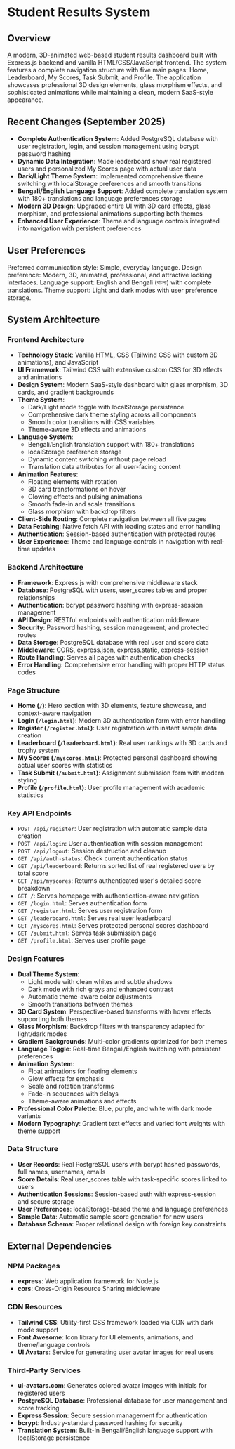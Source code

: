 # Student Results System

## Overview

A modern, 3D-animated web-based student results dashboard built with Express.js backend and vanilla HTML/CSS/JavaScript frontend. The system features a complete navigation structure with five main pages: Home, Leaderboard, My Scores, Task Submit, and Profile. The application showcases professional 3D design elements, glass morphism effects, and sophisticated animations while maintaining a clean, modern SaaS-style appearance.

## Recent Changes (September 2025)

- **Complete Authentication System**: Added PostgreSQL database with user registration, login, and session management using bcrypt password hashing
- **Dynamic Data Integration**: Made leaderboard show real registered users and personalized My Scores page with actual user data
- **Dark/Light Theme System**: Implemented comprehensive theme switching with localStorage preferences and smooth transitions
- **Bengali/English Language Support**: Added complete translation system with 180+ translations and language preferences storage
- **Modern 3D Design**: Upgraded entire UI with 3D card effects, glass morphism, and professional animations supporting both themes
- **Enhanced User Experience**: Theme and language controls integrated into navigation with persistent preferences

## User Preferences

Preferred communication style: Simple, everyday language.
Design preference: Modern, 3D, animated, professional, and attractive looking interfaces.
Language support: English and Bengali (বাংলা) with complete translations.
Theme support: Light and dark modes with user preference storage.

## System Architecture

### Frontend Architecture
- **Technology Stack**: Vanilla HTML, CSS (Tailwind CSS with custom 3D animations), and JavaScript
- **UI Framework**: Tailwind CSS with extensive custom CSS for 3D effects and animations
- **Design System**: Modern SaaS-style dashboard with glass morphism, 3D cards, and gradient backgrounds
- **Theme System**: 
  - Dark/Light mode toggle with localStorage persistence
  - Comprehensive dark theme styling across all components
  - Smooth color transitions with CSS variables
  - Theme-aware 3D effects and animations
- **Language System**:
  - Bengali/English translation support with 180+ translations
  - localStorage preference storage
  - Dynamic content switching without page reload
  - Translation data attributes for all user-facing content
- **Animation Features**: 
  - Floating elements with rotation
  - 3D card transformations on hover
  - Glowing effects and pulsing animations
  - Smooth fade-in and scale transitions
  - Glass morphism with backdrop filters
- **Client-Side Routing**: Complete navigation between all five pages
- **Data Fetching**: Native fetch API with loading states and error handling
- **Authentication**: Session-based authentication with protected routes
- **User Experience**: Theme and language controls in navigation with real-time updates

### Backend Architecture
- **Framework**: Express.js with comprehensive middleware stack
- **Database**: PostgreSQL with users, user_scores tables and proper relationships
- **Authentication**: bcrypt password hashing with express-session management
- **API Design**: RESTful endpoints with authentication middleware
- **Security**: Password hashing, session management, and protected routes
- **Data Storage**: PostgreSQL database with real user and score data
- **Middleware**: CORS, express.json, express.static, express-session
- **Route Handling**: Serves all pages with authentication checks
- **Error Handling**: Comprehensive error handling with proper HTTP status codes

### Page Structure
- **Home (`/`)**: Hero section with 3D elements, feature showcase, and context-aware navigation
- **Login (`/login.html`)**: Modern 3D authentication form with error handling
- **Register (`/register.html`)**: User registration with instant sample data creation
- **Leaderboard (`/leaderboard.html`)**: Real user rankings with 3D cards and trophy system
- **My Scores (`/myscores.html`)**: Protected personal dashboard showing actual user scores with statistics
- **Task Submit (`/submit.html`)**: Assignment submission form with modern styling
- **Profile (`/profile.html`)**: User profile management with academic statistics

### Key API Endpoints
- `POST /api/register`: User registration with automatic sample data creation
- `POST /api/login`: User authentication with session management
- `POST /api/logout`: Session destruction and cleanup
- `GET /api/auth-status`: Check current authentication status
- `GET /api/leaderboard`: Returns sorted list of real registered users by total score
- `GET /api/myscores`: Returns authenticated user's detailed score breakdown
- `GET /`: Serves homepage with authentication-aware navigation
- `GET /login.html`: Serves authentication form
- `GET /register.html`: Serves user registration form
- `GET /leaderboard.html`: Serves real user leaderboard
- `GET /myscores.html`: Serves protected personal scores dashboard
- `GET /submit.html`: Serves task submission page
- `GET /profile.html`: Serves user profile page

### Design Features
- **Dual Theme System**: 
  - Light mode with clean whites and subtle shadows
  - Dark mode with rich grays and enhanced contrast
  - Automatic theme-aware color adjustments
  - Smooth transitions between themes
- **3D Card System**: Perspective-based transforms with hover effects supporting both themes
- **Glass Morphism**: Backdrop filters with transparency adapted for light/dark modes
- **Gradient Backgrounds**: Multi-color gradients optimized for both themes
- **Language Toggle**: Real-time Bengali/English switching with persistent preferences
- **Animation System**: 
  - Float animations for floating elements
  - Glow effects for emphasis
  - Scale and rotation transforms
  - Fade-in sequences with delays
  - Theme-aware animations and effects
- **Professional Color Palette**: Blue, purple, and white with dark mode variants
- **Modern Typography**: Gradient text effects and varied font weights with theme support

### Data Structure
- **User Records**: Real PostgreSQL users with bcrypt hashed passwords, full names, usernames, emails
- **Score Details**: Real user_scores table with task-specific scores linked to users
- **Authentication Sessions**: Session-based auth with express-session and secure storage
- **User Preferences**: localStorage-based theme and language preferences
- **Sample Data**: Automatic sample score generation for new users
- **Database Schema**: Proper relational design with foreign key constraints

## External Dependencies

### NPM Packages
- **express**: Web application framework for Node.js
- **cors**: Cross-Origin Resource Sharing middleware

### CDN Resources
- **Tailwind CSS**: Utility-first CSS framework loaded via CDN with dark mode support
- **Font Awesome**: Icon library for UI elements, animations, and theme/language controls
- **UI Avatars**: Service for generating user avatar images for real users

### Third-Party Services
- **ui-avatars.com**: Generates colored avatar images with initials for registered users
- **PostgreSQL Database**: Professional database for user management and score tracking
- **Express Session**: Secure session management for authentication
- **bcrypt**: Industry-standard password hashing for security
- **Translation System**: Built-in Bengali/English language support with localStorage persistence